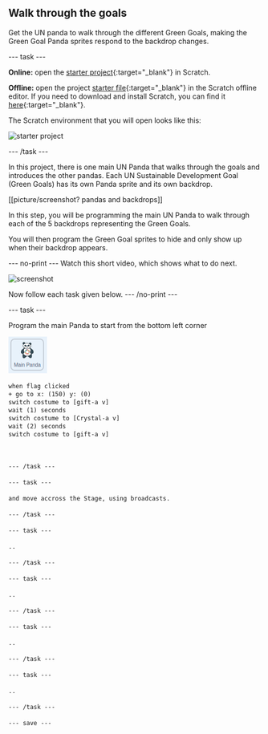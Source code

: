 ## Walk through the goals

Get the UN panda to walk through the different Green Goals, making the Green Goal Panda sprites respond to the backdrop changes.

--- task ---

**Online:** open the [starter project](http://rpf.io/p/en/projectName-on){:target="_blank"} in Scratch.

**Offline:** open the project [starter file](http://rpf.io/p/en/projectName-get){:target="_blank"} in the Scratch offline editor. If you need to download and install Scratch, you can find it [here](https://scratch.mit.edu/download){:target="_blank"}.

The Scratch environment that you will open looks like this:

![starter project](images/starter_project.png)

--- /task ---

In this project, there is one main UN Panda that walks through the goals and introduces the other pandas. Each UN Sustainable Development Goal (Green Goals) has its own Panda sprite and its own backdrop.

[[picture/screenshot? pandas and backdrops]]

In this step, you will be programming the main UN Panda to walk through each of the 5 backdrops representing the Green Goals.

You will then program the Green Goal sprites to hide and only show up when their backdrop appears.

--- no-print ---
Watch this short video, which shows what to do next.

![screenshot](images/balls-step2.gif)

Now follow each task given below.
--- /no-print ---

--- task ---

Program the main Panda to start from the bottom left corner

![image of the main Panda sprite](images/mainpanda-sprite.png)

```blocks3
when flag clicked
+ go to x: (150) y: (0)
switch costume to [gift-a v]
wait (1) seconds
switch costume to [Crystal-a v]
wait (2) seconds
switch costume to [gift-a v]



--- /task ---

--- task ---

and move accross the Stage, using broadcasts.

--- /task ---

--- task ---

..

--- /task ---

--- task ---

..

--- /task ---

--- task ---

..

--- /task ---

--- task ---

..

--- /task ---

--- save ---
